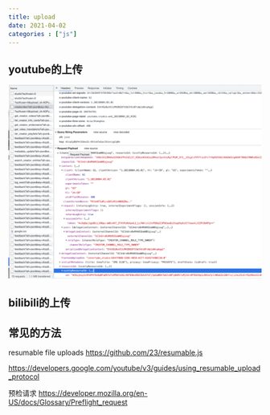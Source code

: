 ```yaml
---
title: upload
date: 2021-04-02
categories : ["js"]
---
```


<!--more-->

## youtube的上传
![img.png](/blog/web/img.png)

## bilibili的上传

## 常见的方法
resumable file uploads
https://github.com/23/resumable.js

https://developers.google.com/youtube/v3/guides/using_resumable_upload_protocol

预检请求
https://developer.mozilla.org/en-US/docs/Glossary/Preflight_request
